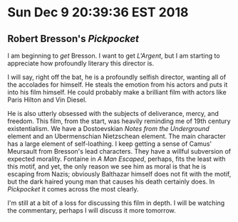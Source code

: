 # Sun Dec  9 20:39:36 EST 2018
## Robert Bresson's _Pickpocket_

I am beginning to _get_ Bresson. I want to get _L'Argent_, but I am starting to
appreciate how profoundly literary this director is.

I will say, right off the bat, he is a profoundly selfish director, wanting all
of the accolades for himself. He steals the emotion from his actors and puts it
into his film himself. He could probably make a brilliant film with actors like
Paris Hilton and Vin Diesel.

He is also utterly obsessed with the subjects of deliverance, mercy, and
freedom. This film, from the start, was heavily reminding me of 19th century
existentialism. We have a Dostoevskian _Notes from the Underground_ element and
an Ubermenschian Nietzschean element. The main character has a large element of
self-loathing. I keep getting a sense of Camus' Meursault from Bresson's lead
characters. They have a willful subversion of expected morality. Fontaine in _A
Man Escaped_, perhaps, fits the least with this motif, and yet, the only reason
we see him as moral is that he is escaping from Nazis; obviously Balthazar
himself does not fit with the motif, but the dark haired young man that causes
his death certainly does. In _Pickpocket_ it comes across the most clearly.

I'm still at a bit of a loss for discussing this film in depth. I will be
watching the commentary, perhaps I will discuss it more tomorrow.
